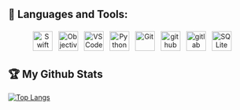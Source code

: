 ## 🧰 Languages and Tools:
<p align="center">
<img src="https://cdn.jsdelivr.net/gh/devicons/devicon@latest/icons/swift/swift-original.svg" alt="Swift" height="40" style="vertical-align:top; margin:4px">
<img src="https://cdn.jsdelivr.net/gh/devicons/devicon@latest/icons/objectivec/objectivec-plain.svg" alt="Objective-C" height="40" style="vertical-align:top; margin:4px">
<img src="https://cdn.jsdelivr.net/gh/devicons/devicon@latest/icons/vscode/vscode-original-wordmark.svg" alt="VSCode" height="40" style="vertical-align:top; margin:4px">
<img src="https://cdn.jsdelivr.net/gh/devicons/devicon@latest/icons/python/python-original-wordmark.svg" alt="Python" height="40" style="vertical-align:top; margin:4px">
<img src="https://cdn.jsdelivr.net/gh/devicons/devicon@latest/icons/git/git-original-wordmark.svg" alt="Git" height="40" style="vertical-align:top; margin:4px">
<img src="https://cdn.jsdelivr.net/gh/devicons/devicon@latest/icons/github/github-original-wordmark.svg" alt="github" height="40" style="vertical-align:top; margin:4px">
<img src="https://cdn.jsdelivr.net/gh/devicons/devicon@latest/icons/gitlab/gitlab-original-wordmark.svg" alt="gitlab" height="40" style="vertical-align:top; margin:4px">
<img src="https://cdn.jsdelivr.net/gh/devicons/devicon@latest/icons/sqlite/sqlite-original-wordmark.svg" alt="SQLite" height="40" style="vertical-align:top; margin:4px">
          
## 🏆 My Github Stats
[![Top Langs](https://github-readme-stats-bice-iota-93.vercel.app/api/top-langs/?username=phuanggh&theme=tokyonight&count-private=true&langs_count=10)](https://github.com/phuanggh/github-readme-stats)

</p>

